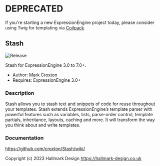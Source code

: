 # DEPRECATED
If you're starting a new ExpressionEngine project today, please consider using Twig for templating via  [Coilpack](https://expressionengine.github.io/coilpack-docs/).

## Stash

![Release](https://img.shields.io/badge/release-3.1.2-brightgreen.svg)

Stash for ExpressionEngine 3.0 to 7.0+.

* Author: [Mark Croxton](https://hallmark-design.co.uk/)
* Requires: ExpressionEngine 3.0+

### Description

Stash allows you to stash text and snippets of code for reuse throughout your templates. Stash extends ExpressionEngine’s template parser with powerful features such as variables, lists, parse-order control, template partials, inheritance, layouts, caching and more. It will transform the way you think about and write templates.

### Documentation

https://github.com/croxton/Stash/wiki/


Copyright (c) 2023 Hallmark Design https://hallmark-design.co.uk



